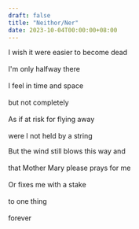 ```yaml
---
draft: false
title: "Neithor/Ner"
date: 2023-10-04T00:00:00+08:00
---
```



I wish it were easier to become dead <br>  
I'm only halfway there <br>  
I feel in time and space <br>  
but not completely <br>  
As if at risk for flying away <br>  
were I not held by a string <br>  

But the wind still blows this way and <br>  
that Mother Mary please prays for me <br>  
Or fixes me with a stake <br>  
to one thing <br>  
forever <br>  

